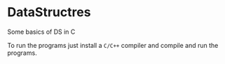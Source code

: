 # DataStructres
Some basics of DS in C

To run the programs just install a `C/C++` compiler and compile and run the programs.
